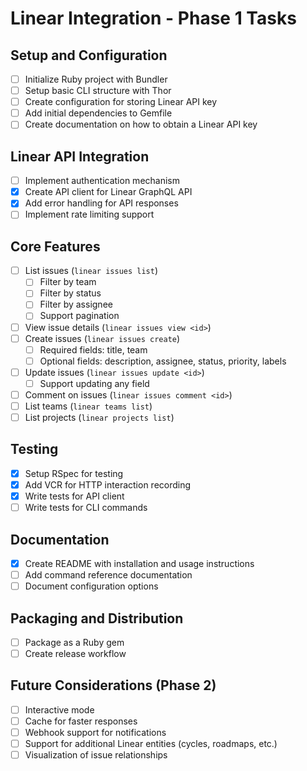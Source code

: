 # Linear Integration - Phase 1 Tasks

## Setup and Configuration
- [ ] Initialize Ruby project with Bundler
- [ ] Setup basic CLI structure with Thor
- [ ] Create configuration for storing Linear API key
- [ ] Add initial dependencies to Gemfile
- [ ] Create documentation on how to obtain a Linear API key

## Linear API Integration
- [ ] Implement authentication mechanism
- [x] Create API client for Linear GraphQL API
- [x] Add error handling for API responses
- [ ] Implement rate limiting support

## Core Features
- [ ] List issues (`linear issues list`)
  - [ ] Filter by team
  - [ ] Filter by status
  - [ ] Filter by assignee
  - [ ] Support pagination
- [ ] View issue details (`linear issues view <id>`)
- [ ] Create issues (`linear issues create`)
  - [ ] Required fields: title, team
  - [ ] Optional fields: description, assignee, status, priority, labels
- [ ] Update issues (`linear issues update <id>`)
  - [ ] Support updating any field
- [ ] Comment on issues (`linear issues comment <id>`)
- [ ] List teams (`linear teams list`)
- [ ] List projects (`linear projects list`)

## Testing
- [x] Setup RSpec for testing
- [x] Add VCR for HTTP interaction recording
- [x] Write tests for API client
- [ ] Write tests for CLI commands

## Documentation
- [x] Create README with installation and usage instructions
- [ ] Add command reference documentation
- [ ] Document configuration options

## Packaging and Distribution
- [ ] Package as a Ruby gem
- [ ] Create release workflow

## Future Considerations (Phase 2)
- [ ] Interactive mode
- [ ] Cache for faster responses
- [ ] Webhook support for notifications
- [ ] Support for additional Linear entities (cycles, roadmaps, etc.)
- [ ] Visualization of issue relationships 